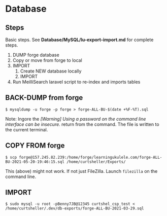 # Database

## Steps

Basic steps. See **Database/MySQL/lu-export-import.md** for complete steps.

1. DUMP forge database
2. Copy or move from forge to local
4. IMPORT
	1. Create NEW database locally
	2. IMPORT
5. Run MeilliSearch laravel script to re-index and imports tables

## BACK-DUMP from forge

```
$ mysqldump -u forge -p forge > forge-ALL-BU-$(date +%F-%T).sql
```
Note: Ingore the *[Warning] Using a password on the command line interface can be insecure.* return from the command. The file is written to the current terminal.

## COPY FROM forge

```
$ scp forge@157.245.82.239:/home/forge/learningukulele.com/forge-ALL-BU-2021-05-20-19:46:15.sql /home/curtsheller/Exports/
```

This (above) might not work. If not just FileZilla. Launch `filezilla` on the command line.

## IMPORT

```
$ sudo mysql -u root -pBenny7JB@12345 curtshel_csp_test < /home/curtsheller/.dev/db-exports/forge-ALL-BU-2021-03-29.sql
```
